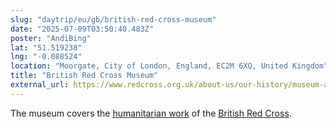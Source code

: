 ```yaml
---
slug: "daytrip/eu/gb/british-red-cross-museum"
date: "2025-07-09T03:50:40.483Z"
poster: "AndiBing"
lat: "51.519238"
lng: "-0.088524"
location: "Moorgate, City of London, England, EC2M 6XQ, United Kingdom"
title: "British Red Cross Museum"
external_url: https://www.redcross.org.uk/about-us/our-history/museum-and-archives/visiting
---
```

The museum covers the [humanitarian work](https://www.redcross.org.uk/about-us) of the [British Red Cross](https://en.wikipedia.org/wiki/British_Red_Cross).